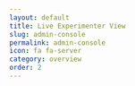 ```yaml
---
layout: default
title: Live Experimenter View
slug: admin-console
permalink: admin-console
icon: fa fa-server   
category: overview
order: 2
---
```

